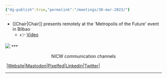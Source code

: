```yaml
---
{"dg-publish":true,"permalink":"/meetings/30-mar-2023/"}
---
```



- [[Chair\|Chair]] presents remotely at the 'Metropolis of the Future' event in Bilbao
	- 👉 [Video](https://nationalinfrastructurecommission.wales/wp-content/uploads/2023/03/DavidClubbBilbao.webm)  

<img src="https://www.bm30.eus/wp-content/uploads/2023/02/Metropolis-of-the-Future-1200.jpg">
***
<p style="text-align: center;">NICW communication channels</p>

󠁧 |[Website](https://nationalinfrastructurecommission.wales)|[Mastodon](https://toot.wales/@NICW)|[Pixelfed](https://pix.toot.wales/NICW)|[Linkedin](https://www.linkedin.com/company/26268509/)|[Twitter](https://twitter.com/InfraCommCymru)|
***

